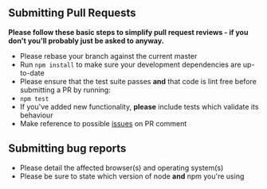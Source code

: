 ## Submitting Pull Requests

**Please follow these basic steps to simplify pull request reviews - if you don't you'll probably just be asked to anyway.**

* Please rebase your branch against the current master
* Run ```npm install``` to make sure your development dependencies are up-to-date
* Please ensure that the test suite passes **and** that code is lint free before submitting a PR by running:
 * ```npm test```
* If you've added new functionality, **please** include tests which validate its behaviour
* Make reference to possible [issues](https://github.com/kfichter/qmix-revamp/issues) on PR comment

## Submitting bug reports

* Please detail the affected browser(s) and operating system(s)
* Please be sure to state which version of node **and** npm you're using
